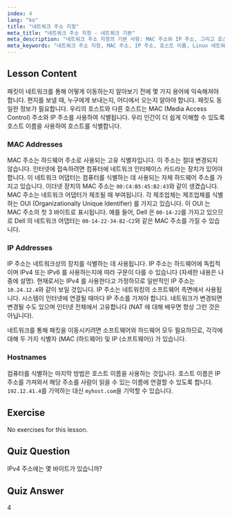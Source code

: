 ```yaml
---
index: 4
lang: "ko"
title: "네트워크 주소 지정"
meta_title: "네트워크 주소 지정 - 네트워크 기본"
meta_description: "네트워크 주소 지정의 기본 사항: MAC 주소와 IP 주소, 그리고 호스트 이름을 배웁니다. 장치가 네트워크에서 어떻게 통신하는지 이해합니다. Linux 네트워킹 여정을 시작하세요!"
meta_keywords: "네트워크 주소 지정, MAC 주소, IP 주소, 호스트 이름, Linux 네트워킹, 초보자, 튜토리얼, 가이드"
---
```


## Lesson Content

패킷이 네트워크를 통해 어떻게 이동하는지 알아보기 전에 몇 가지 용어에 익숙해져야 합니다. 편지를 보낼 때, 누구에게 보내는지, 어디에서 오는지 알아야 합니다. 패킷도 동일한 정보가 필요합니다. 우리의 호스트와 다른 호스트는 MAC (Media Access Control) 주소와 IP 주소를 사용하여 식별됩니다. 우리 인간이 더 쉽게 이해할 수 있도록 호스트 이름을 사용하여 호스트를 식별합니다.

### MAC Addresses

MAC 주소는 하드웨어 주소로 사용되는 고유 식별자입니다. 이 주소는 절대 변경되지 않습니다. 인터넷에 접속하려면 컴퓨터에 네트워크 인터페이스 카드라는 장치가 있어야 합니다. 이 네트워크 어댑터는 컴퓨터를 식별하는 데 사용되는 자체 하드웨어 주소를 가지고 있습니다. 이더넷 장치의 MAC 주소는 `00:C4:B5:45:B2:43`와 같이 생겼습니다. MAC 주소는 네트워크 어댑터가 제조될 때 부여됩니다. 각 제조업체는 제조업체를 식별하는 OUI (Organizationally Unique Identifier) 를 가지고 있습니다. 이 OUI 는 MAC 주소의 첫 3 바이트로 표시됩니다. 예를 들어, Dell 은 `00-14-22`를 가지고 있으므로 Dell 의 네트워크 어댑터는 `00-14-22-34-B2-C2`와 같은 MAC 주소를 가질 수 있습니다.

### IP Addresses

IP 주소는 네트워크상의 장치를 식별하는 데 사용됩니다. IP 주소는 하드웨어에 독립적이며 IPv4 또는 IPv6 를 사용하는지에 따라 구문이 다를 수 있습니다 (자세한 내용은 나중에 설명). 현재로서는 IPv4 를 사용한다고 가정하므로 일반적인 IP 주소는 `10.24.12.4`와 같이 보일 것입니다. IP 주소는 네트워킹의 소프트웨어 측면에서 사용됩니다. 시스템이 인터넷에 연결될 때마다 IP 주소를 가져야 합니다. 네트워크가 변경되면 변경될 수도 있으며 인터넷 전체에서 고유합니다 (NAT 에 대해 배우면 항상 그런 것은 아닙니다).

네트워크를 통해 패킷을 이동시키려면 소프트웨어와 하드웨어 모두 필요하므로, 각각에 대해 두 가지 식별자 (MAC (하드웨어) 및 IP (소프트웨어)) 가 있습니다.

### Hostnames

컴퓨터를 식별하는 마지막 방법은 호스트 이름을 사용하는 것입니다. 호스트 이름은 IP 주소를 가져와서 해당 주소를 사람이 읽을 수 있는 이름에 연결할 수 있도록 합니다. `192.12.41.4`를 기억하는 대신 `myhost.com`을 기억할 수 있습니다.

## Exercise

No exercises for this lesson.

## Quiz Question

IPv4 주소에는 몇 바이트가 있습니까?

## Quiz Answer

4
